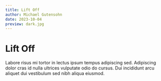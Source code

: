 ```yaml
---
title: Lift Off
author: Michael Gutensohn
date: 2023-10-04
preview: dark.jpg
---
```

# Lift Off

Labore risus mi tortor in lectus ipsum tempus adipiscing sed. Adipiscing dolor cras id nulla ultrices vulputate odio do cursus. Dui incididunt arcu aliquet dui vestibulum sed nibh aliqua eiusmod.
